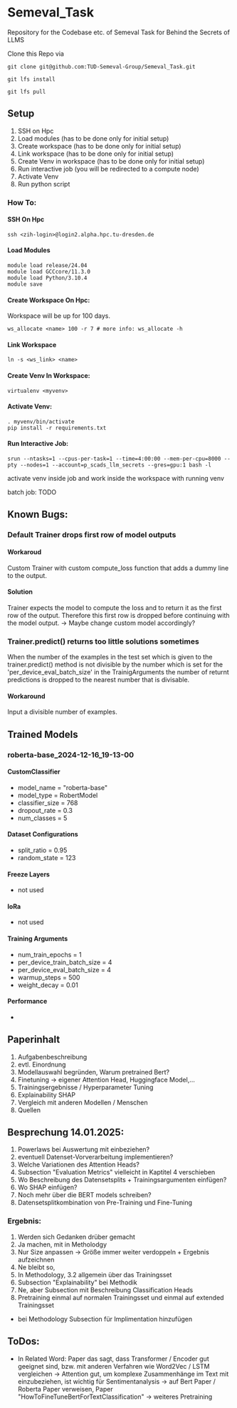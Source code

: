 # Semeval_Task
Repository for the Codebase etc. of Semeval Task for Behind the Secrets of LLMS 


Clone this Repo via
```
git clone git@github.com:TUD-Semeval-Group/Semeval_Task.git
```


```
git lfs install
```

```
git lfs pull
```

## Setup

1. SSH on Hpc
2. Load modules (has to be done only for initial setup)
3. Create workspace (has to be done only for initial setup)
4. Link workspace (has to be done only for initial setup)
5. Create Venv in workspace (has to be done only for initial setup)
6. Run interactive job (you will be redirected to a compute node)
7. Activate Venv 
8. Run python script

### How To:
#### SSH On Hpc
```
ssh <zih-login>@login2.alpha.hpc.tu-dresden.de
```

#### Load Modules

```
module load release/24.04
module load GCCcore/11.3.0
module load Python/3.10.4
module save
```

#### Create Workspace On Hpc:
Workspace will be up for 100 days. 
```
ws_allocate <name> 100 -r 7 # more info: ws_allocate -h
```

#### Link Workspace
```
ln -s <ws_link> <name>
```

#### Create Venv In Workspace:
```
virtualenv <myvenv>
```

#### Activate Venv:
```
. myvenv/bin/activate
pip install -r requirements.txt
```

#### Run Interactive Job:
```
srun --ntasks=1 --cpus-per-task=1 --time=4:00:00 --mem-per-cpu=8000 --pty --nodes=1 --account=p_scads_llm_secrets --gres=gpu:1 bash -l
```

activate venv inside job
and work inside the workspace with running venv

batch job: TODO

## Known Bugs: 

### Default Trainer drops first row of model outputs

#### Workaroud
Custom Trainer with custom compute_loss function that adds a dummy line to the output. 

#### Solution 
Trainer expects the model to compute the loss and to return it as the first row of the output. Therefore this first row is dropped before continuing with the model output. -> Maybe change custom model accordingly?

### Trainer.predict() returns too little solutions sometimes
When the number of the examples in the test set which is given to the trainer.predict() method is not divisible by the number which is set for the 'per_device_eval_batch_size' in the TrainigArguments the number of returnt predictions is dropped to the nearest number that is divisable. 

#### Workaround
Input a divisible number of examples.

## Trained Models 

### roberta-base_2024-12-16_19-13-00

#### CustomClassifier
- model_name = "roberta-base" 
- model_type = RobertModel 
- classifier_size = 768 
- dropout_rate = 0.3 
- num_classes = 5

#### Dataset Configurations
- split_ratio = 0.95 
- random_state = 123 

#### Freeze Layers 
- not used 

#### loRa
- not used 

#### Training Arguments 
- num_train_epochs = 1
- per_device_train_batch_size = 4 
- per_device_eval_batch_size = 4 
- warmup_steps = 500
- weight_decay = 0.01

#### Performance 
- 



## Paperinhalt 
1. Aufgabenbeschreibung 
2. evtl. Einordnung 
3. Modellauswahl begründen, Warum pretrained Bert? 
4. Finetuning -> eigener Attention Head, Huggingface Model,...
5. Trainingsergebnisse / Hyperparameter Tuning 
6. Explainability SHAP
7. Vergleich mit anderen Modellen / Menschen 
8. Quellen


## Besprechung 14.01.2025: 
1. Powerlaws bei Auswertung mit einbeziehen? 
2. eventuell Datenset-Vorverarbeitung implementieren? 
3. Welche Variationen des Attention Heads? 
4. Subsection "Evaluation Metrics" vielleicht in Kaptitel 4 verschieben 
5. Wo Beschreibung des Datensetsplits + Trainingsargumenten einfügen? 
6. Wo SHAP einfügen? 
7. Noch mehr über die BERT models schreiben? 
8. Datensetsplitkombination von Pre-Training und Fine-Tuning

### Ergebnis: 
1. Werden sich Gedanken drüber gemacht 
2. Ja machen, mit in Metholodgy
3. Nur Size anpassen -> Größe immer weiter verdoppeln + Ergebnis aufzeichnen
4. Ne bleibt so, 
5. In Methodology, 3.2 allgemein über das Trainingsset 
6. Subsection "Explainability" bei Methodik 
7. Ne, aber Subsection mit Beschreibung Classification Heads
8. Pretraining einmal auf normalen Trainingsset und einmal auf extended Trainingsset 


- bei Methodology Subsection für Implimentation hinzufügen 

 




## ToDos: 
- In Related Word: Paper das sagt, dass Transformer / Encoder gut geeignet sind, bzw. mit anderen Verfahren wie Word2Vec / LSTM vergleichen -> Attention gut, um komplexe Zusammenhänge im Text mit einzubeziehen, ist wichtig für Sentimentanalysis -> auf Bert Paper / Roberta Paper verweisen, Paper "HowToFineTuneBertForTextClassification" -> weiteres Pretraining 
